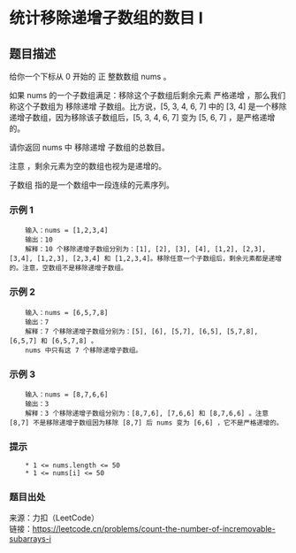 # 统计移除递增子数组的数目 I

## 题目描述

给你一个下标从 0 开始的 正 整数数组 nums 。

如果 nums 的一个子数组满足：移除这个子数组后剩余元素 严格递增 ，那么我们称这个子数组为 移除递增 子数组。比方说，[5, 3, 4, 6, 7] 中的 [3, 4] 是一个移除递增子数组，因为移除该子数组后，[5, 3, 4, 6, 7] 变为 [5, 6, 7] ，是严格递增的。

请你返回 nums 中 移除递增 子数组的总数目。

注意 ，剩余元素为空的数组也视为是递增的。

子数组 指的是一个数组中一段连续的元素序列。

### 示例 1

```text
    输入：nums = [1,2,3,4]
    输出：10
    解释：10 个移除递增子数组分别为：[1], [2], [3], [4], [1,2], [2,3], [3,4], [1,2,3], [2,3,4] 和 [1,2,3,4]。移除任意一个子数组后，剩余元素都是递增的。注意，空数组不是移除递增子数组。
```

### 示例 2

```text
    输入：nums = [6,5,7,8]
    输出：7
    解释：7 个移除递增子数组分别为：[5], [6], [5,7], [6,5], [5,7,8], [6,5,7] 和 [6,5,7,8] 。
    nums 中只有这 7 个移除递增子数组。
```

### 示例 3

```text
    输入：nums = [8,7,6,6]
    输出：3
    解释：3 个移除递增子数组分别为：[8,7,6], [7,6,6] 和 [8,7,6,6] 。注意 [8,7] 不是移除递增子数组因为移除 [8,7] 后 nums 变为 [6,6] ，它不是严格递增的。
```

### 提示

```text
    * 1 <= nums.length <= 50
    * 1 <= nums[i] <= 50
```

### 题目出处

来源：力扣（LeetCode）  
链接：<https://leetcode.cn/problems/count-the-number-of-incremovable-subarrays-i>
